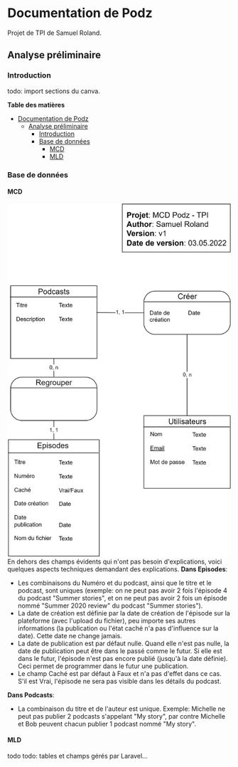 # Documentation de Podz
Projet de TPI de Samuel Roland.

## Analyse préliminaire
### Introduction
todo: import sections du canva.

**Table des matières**
- [Documentation de Podz](#documentation-de-podz)
  - [Analyse préliminaire](#analyse-préliminaire)
    - [Introduction](#introduction)
    - [Base de données](#base-de-données)
      - [MCD](#mcd)
      - [MLD](#mld)


### Base de données
#### MCD
![MCD](MCD.png)
En dehors des champs évidents qui n'ont pas besoin d'explications, voici quelques aspects techniques demandant des explications.
**Dans Episodes**:
- Les combinaisons du Numéro et du podcast, ainsi que le titre et le podcast, sont uniques (exemple: on ne peut pas avoir 2 fois l'épisode 4 du podcast "Summer stories", et on ne peut pas avoir 2 fois un épisode nommé "Summer 2020 review" du podcast "Summer stories").
- La date de création est définie par la date de création de l'épisode sur la plateforme (avec l'upload du fichier), peu importe ses autres informations (la publication ou l'état caché n'a pas d'influence sur la date). Cette date ne change jamais.
- La date de publication est par défaut nulle. Quand elle n'est pas nulle, la date de publication peut être dans le passé comme le futur. Si elle est dans le futur, l'épisode n'est pas encore publié (jusqu'à la date définie). Ceci permet de programmer dans le futur une publication.
- Le champ Caché est par défaut à Faux et n'a pas d'effet dans ce cas. S'il est Vrai, l'épisode ne sera pas visible dans les détails du podcast.

**Dans Podcasts**:
- La combinaison du titre et de l'auteur est unique. Exemple: Michelle ne peut pas publier 2 podcasts s'appelant "My story", par contre Michelle et Bob peuvent chacun publier 1 podcast nommé "My story".

#### MLD
todo
todo: tables et champs gérés par Laravel...